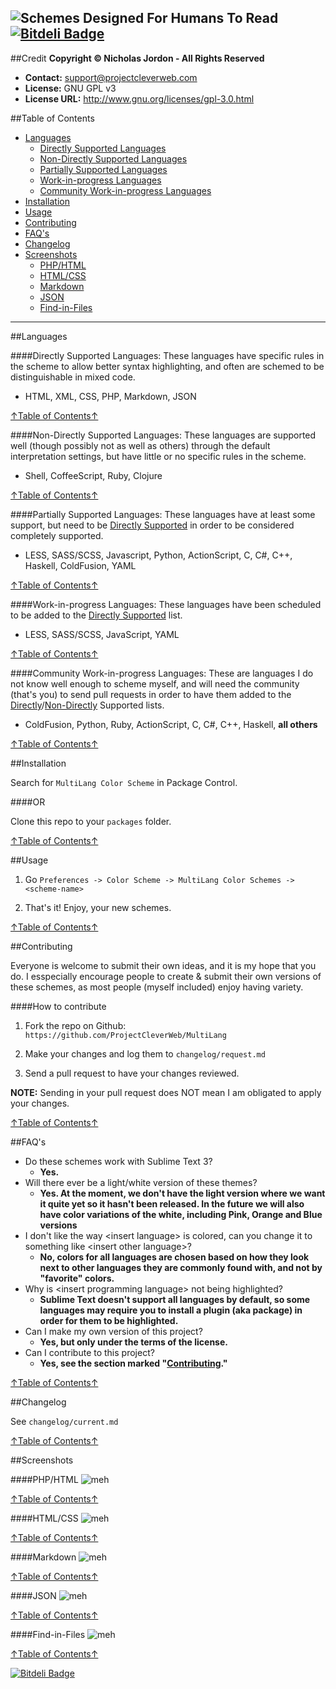 ![Schemes Designed For Humans To Read](http://i.imgur.com/nVWX4VB.png)
[![Bitdeli Badge](https://d2weczhvl823v0.cloudfront.net/ProjectCleverWeb/MultiLang/trend.png)](https://bitdeli.com/free "Bitdeli Badge")
---
##Credit
**Copyright &copy; Nicholas Jordon - All Rights Reserved**

* **Contact:** support@projectcleverweb.com
* **License:** GNU GPL v3  
* **License URL:** http://www.gnu.org/licenses/gpl-3.0.html  

##Table of Contents
* [Languages](#languages)
    * [Directly Supported Languages](#directly-supported-languages)
    * [Non-Directly Supported Languages](#non-directly-supported-languages)
    * [Partially Supported Languages](#partially-supported-languages)
    * [Work-in-progress Languages](#work-in-progress-languages)
    * [Community Work-in-progress Languages](#community-work-in-progress-languages)
* [Installation](#installation)
* [Usage](#usage)
* [Contributing](#contributing)
* [FAQ's](#faqs)
* [Changelog](#changelog)
* [Screenshots](#screenshots)
    * [PHP/HTML](#phphtml)
    * [HTML/CSS](#htmlcss)
    * [Markdown](#markdown)
    * [JSON](#json)
    * [Find-in-Files](#find-in-files)

---


##Languages

####Directly Supported Languages:
These languages have specific rules in the scheme to allow better syntax highlighting, and often are schemed to be distinguishable in mixed code.

* HTML, XML, CSS, PHP, Markdown, JSON

[↑Table of Contents↑](#table-of-contents)

####Non-Directly Supported Languages:
These languages are supported well (though possibly not as well as others) through the default interpretation settings, but have little or no specific rules in the scheme.

* Shell, CoffeeScript, Ruby, Clojure

[↑Table of Contents↑](#table-of-contents)

####Partially Supported Languages:
These languages have at least some support, but need to be [Directly Supported](#directly-supported-languages) in order to be considered completely supported.

* LESS, SASS/SCSS, Javascript, Python, ActionScript, C, C#, C++, Haskell, ColdFusion, YAML

[↑Table of Contents↑](#table-of-contents)

####Work-in-progress Languages:
These languages have been scheduled to be added to the [Directly Supported](#directly-supported-languages) list.

* LESS, SASS/SCSS, JavaScript, YAML

[↑Table of Contents↑](#table-of-contents)

####Community Work-in-progress Languages:
These are languages I do not know well enough to scheme myself, and will need the community (that's you) to send pull requests in order to have them added to the [Directly](#directly-supported-languages)/[Non-Directly](#non-directly-supported-languages) Supported lists.

* ColdFusion, Python, Ruby, ActionScript, C, C#, C++, Haskell, **all others**

[↑Table of Contents↑](#table-of-contents)


##Installation

Search for `MultiLang Color Scheme` in Package Control.

####OR

Clone this repo to your `packages` folder.

[↑Table of Contents↑](#table-of-contents)

##Usage

1. Go `Preferences -> Color Scheme -> MultiLang Color Schemes -> <scheme-name>`  

2. That's it! Enjoy, your new schemes.

[↑Table of Contents↑](#table-of-contents)

##Contributing

Everyone is welcome to submit their own ideas, and it is my hope that you do. I esspecially encourage people to create &amp; submit their own versions of these schemes, as most people (myself included) enjoy having variety.

####How to contribute

1. Fork the repo on Github: `https://github.com/ProjectCleverWeb/MultiLang`  

2. Make your changes and log them to `changelog/request.md`  

3. Send a pull request to have your changes reviewed.  


**NOTE:** Sending in your pull request does NOT mean I am obligated to apply your changes.

[↑Table of Contents↑](#table-of-contents)

##FAQ's

* Do these schemes work with Sublime Text 3?
    * **Yes.**
* Will there ever be a light/white version of these themes?
    * **Yes. At the moment, we don't have the light version where we want it quite yet so it hasn't been released. In the future we will also have color variations of the white, including Pink, Orange and Blue versions**
* I don't like the way &lt;insert language&gt; is colored, can you change it to something like &lt;insert other language&gt;?
    * **No, colors for all languages are chosen based on how they look next to other languages they are commonly found with, and not by "favorite" colors.**
* Why is &lt;insert programming language&gt; not being highlighted?
    * **Sublime Text doesn't support all languages by default, so some languages may require you to install a plugin (aka package) in order for them to be highlighted.**
* Can I make my own version of this project?
    * **Yes, but only under the terms of the license.**
* Can I contribute to this project?
    * **Yes, see the section marked "[Contributing](#contributing)."**

[↑Table of Contents↑](#table-of-contents)

##Changelog

See `changelog/current.md`  

[↑Table of Contents↑](#table-of-contents)

##Screenshots


####PHP/HTML
![meh](http://i.imgur.com/DZlsXgg.png)

[↑Table of Contents↑](#table-of-contents)

####HTML/CSS
![meh](http://i.imgur.com/R3OgMrh.png)

[↑Table of Contents↑](#table-of-contents)

####Markdown
![meh](http://i.imgur.com/SOcU709.png)

[↑Table of Contents↑](#table-of-contents)

####JSON
![meh](http://i.imgur.com/3MqAfLZ.png)

[↑Table of Contents↑](#table-of-contents)

####Find-in-Files
![meh](http://i.imgur.com/5wWIJFe.png)

[↑Table of Contents↑](#table-of-contents)



[![Bitdeli Badge](https://d2weczhvl823v0.cloudfront.net/ProjectCleverWeb/MultiLang-Color-Schemes/trend.png)](https://bitdeli.com/free "Bitdeli Badge")

